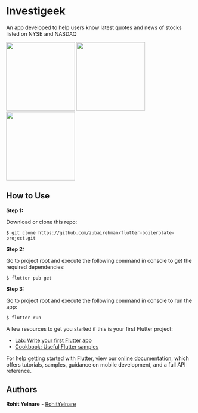 # Investigeek

An app developed to help users know latest quotes and news of stocks listed on NYSE and NASDAQ 

<img src="https://user-images.githubusercontent.com/51207928/105082782-10f76e00-5aba-11eb-9c72-92db925e66a9.jpg" width="184"/> <img src="https://user-images.githubusercontent.com/51207928/105082741-050bac00-5aba-11eb-8681-4702ba48442e.jpg" width="184"/> <img src="https://user-images.githubusercontent.com/51207928/105082826-1fde2080-5aba-11eb-921e-59081084aefe.jpg" width="184"/>

## How to Use 

**Step 1:**

Download or clone this repo:

```
$ git clone https://github.com/zubairehman/flutter-boilerplate-project.git
```

**Step 2:**

Go to project root and execute the following command in console to get the required dependencies: 

```
$ flutter pub get 
```

**Step 3:**

Go to project root and execute the following command in console to run the app: 

```
$ flutter run
```

A few resources to get you started if this is your first Flutter project:

- [Lab: Write your first Flutter app](https://flutter.dev/docs/get-started/codelab)
- [Cookbook: Useful Flutter samples](https://flutter.dev/docs/cookbook)

For help getting started with Flutter, view our
[online documentation](https://flutter.dev/docs), which offers tutorials,
samples, guidance on mobile development, and a full API reference.

## Authors

**Rohit Yelnare** - [RohitYelnare](http://rohit.yelnare.com/)
